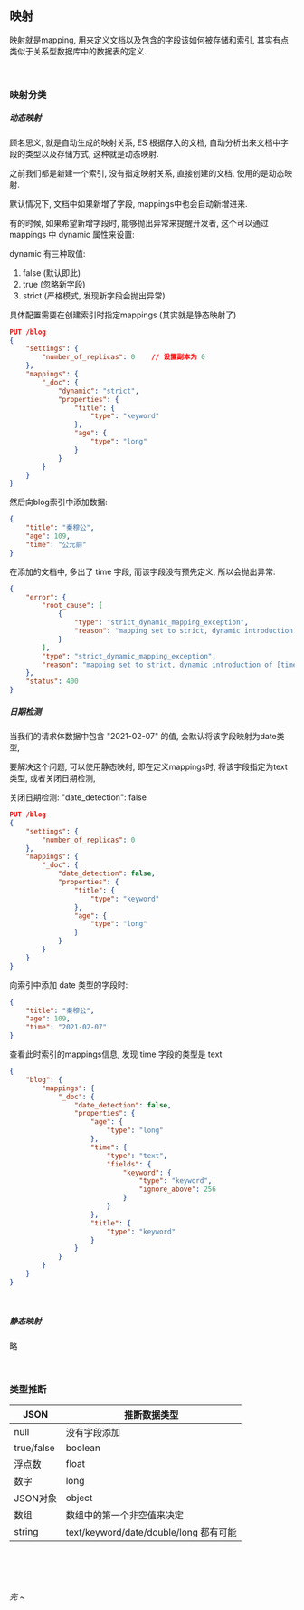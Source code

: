 ## 映射

映射就是mapping, 用来定义文档以及包含的字段该如何被存储和索引, 其实有点类似于关系型数据库中的数据表的定义.

<br>

### 映射分类

##### 动态映射

顾名思义, 就是自动生成的映射关系, ES 根据存入的文档, 自动分析出来文档中字段的类型以及存储方式, 这种就是动态映射. 

之前我们都是新建一个索引, 没有指定映射关系, 直接创建的文档, 使用的是动态映射.

默认情况下, 文档中如果新增了字段, mappings中也会自动新增进来.

有的时候, 如果希望新增字段时, 能够抛出异常来提醒开发者, 这个可以通过 mappings 中 dynamic 属性来设置: 

dynamic 有三种取值:

1. false (默认即此)
2. true (忽略新字段)
3. strict (严格模式, 发现新字段会抛出异常)

具体配置需要在创建索引时指定mappings (其实就是静态映射了)

```json
PUT /blog
{   
    "settings": {
        "number_of_replicas": 0    // 设置副本为 0
    },
    "mappings": {
        "_doc": {
            "dynamic": "strict",
            "properties": {
                "title": {
                    "type": "keyword"
                },
                "age": {
                    "type": "long"
                }
            }
        }   
    }
}
```

然后向blog索引中添加数据:

```json
{
    "title": "秦穆公",
    "age": 109,
    "time": "公元前"
}
```

在添加的文档中, 多出了 time 字段, 而该字段没有预先定义, 所以会抛出异常:  

```json
{
    "error": {
        "root_cause": [
            {
                "type": "strict_dynamic_mapping_exception",
                "reason": "mapping set to strict, dynamic introduction of [time] within [_doc] is not allowed"
            }
        ],
        "type": "strict_dynamic_mapping_exception",
        "reason": "mapping set to strict, dynamic introduction of [time] within [_doc] is not allowed"
    },
    "status": 400
}
```

##### 日期检测

当我们的请求体数据中包含 "2021-02-07" 的值, 会默认将该字段映射为date类型,

要解决这个问题, 可以使用静态映射, 即在定义mappings时, 将该字段指定为text类型, 或者关闭日期检测,

关闭日期检测: "date_detection": false

```json
PUT /blog
{   
    "settings": {
        "number_of_replicas": 0
    },
    "mappings": {
        "_doc": {
            "date_detection": false,
            "properties": {
                "title": {
                    "type": "keyword"
                },
                "age": {
                    "type": "long"
                }
            }
        }   
    }
}
```

向索引中添加 date 类型的字段时:

```json
{
    "title": "秦穆公",
    "age": 109,
    "time": "2021-02-07"
}
```

查看此时索引的mappings信息, 发现 time 字段的类型是 text

```json
{
    "blog": {
        "mappings": {
            "_doc": {
                "date_detection": false,
                "properties": {
                    "age": {
                        "type": "long"
                    },
                    "time": {
                        "type": "text",
                        "fields": {
                            "keyword": {
                                "type": "keyword",
                                "ignore_above": 256
                            }
                        }
                    },
                    "title": {
                        "type": "keyword"
                    }
                }
            }
        }
    }
}
```

<br>

##### 静态映射

略

<br>

### 类型推断

| JSON       | 推断数据类型                           |
| ---------- | -------------------------------------- |
| null       | 没有字段添加                           |
| true/false | boolean                                |
| 浮点数     | float                                  |
| 数字       | long                                   |
| JSON对象   | object                                 |
| 数组       | 数组中的第一个非空值来决定             |
| string     | text/keyword/date/double/long 都有可能 |

<br><br><br>

###### 完 ~

